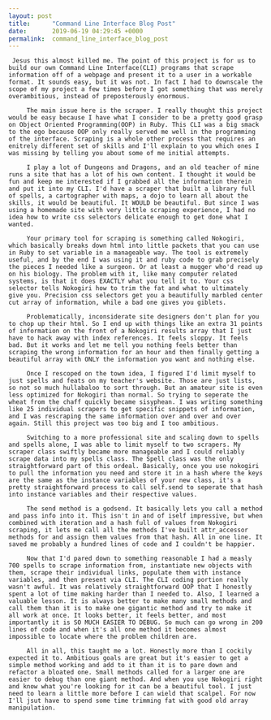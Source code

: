 ```yaml
---
layout: post
title:      "Command Line Interface Blog Post"
date:       2019-06-19 04:29:45 +0000
permalink:  command_line_interface_blog_post
---
```



     Jesus this almost killed me. The point of this project is for us to build our own Command Line Interface(CLI) programs that scrape information off of a webpage and present it to a user in a workable format. It sounds easy, but it was not. In fact I had to downscale the scope of my project a few times before I got something that was merely overambitious, instead of preposterously enormous.
		 
		 The main issue here is the scraper. I really thought this project would be easy because I have what I consider to be a pretty good grasp on Object Oriented Programming(OOP) in Ruby. This CLI was a big smack to the ego because OOP only really served me well in the programming of the interface. Scraping is a whole other process that requires an enitrely different set of skills and I'll explain to you which ones I was missing by telling you about some of me initial attempts.
		 
		 I play a lot of Dungeons and Dragons, and an old teacher of mine runs a site that has a lot of his own content. I thought it would be fun and keep me interested if I grabbed all the information therein and put it into my CLI. I'd have a scraper that built a library full of spells, a cartographer with maps, a dojo to learn all about the skills, it would be beautiful. It WOULD be beautiful. But since I was using a homemade site with very little scraping experience, I had no idea how to write css selectors delicate enough to get done what I wanted.
		 
		 Your primary tool for scraping is something called Nokogiri, which basically breaks down html into little packets that you can use in Ruby to set variable in a manageable way. The tool is extremely useful, and by the end I was using it and ruby code to grab precisely the pieces I needed like a surgeon. Or at least a mugger who'd read up on his biology. The problem with it, like many computer related systems, is that it does EXACTLY what you tell it to. Your css selector tells Nokogiri how to trim the fat and what to ultimately give you. Precision css selectors get you a beautifully marbled center cut array of information, while a bad one gives you giblets.
		 
		 Problematically, inconsiderate site designers don't plan for you to chop up their html. So I end up with things like an extra 31 points of information on the front of a Nokogiri results array that I just have to hack away with index references. It feels sloppy. It feels bad. But it works and let me tell you nothing feels better than scraping the wrong information for an hour and then finally getting a beautiful array with ONLY the information you want and nothing else.
		 
		 Once I rescoped on the town idea, I figured I'd limit myself to just spells and feats on my teacher's website. Those are just lists, so not so much hullabaloo to sort through. But an amateur site is even less optimized for Nokogiri than normal. So trying to seperate the wheat from the chaff quickly became sisyphean. I was writing something like 25 individual scrapers to get specific snippets of information, and I was rescraping the same information over and over and over again. Still this project was too big and I too ambitious.
		 
		 Switching to a more professional site and scaling down to spells and spells alone, I was able to limit myself to two scrapers. My scraper class swiftly became more manageable and I could reliably scrape data into my spells class. The Spell class was the only straightforward part of this ordeal. Basically, once you use nokogiri to pull the information you need and store it in a hash where the keys are the same as the instance variables of your new class, it's a pretty straightforward process to call self.send to seperate that hash into instance variables and their respective values.
		 
		 The send method is a godsend. It basically lets you call a method and pass info into it. This isn't in and of iself impressive, but when combined with iteration and a hash full of values from Nokogiri scraping, it lets me call all the methods I've built attr_accessor methods for and assign them values from that hash. All in one line. It saved me probably a hundred lines of code and I couldn't be happier.
		 
		 Now that I'd pared down to something reasonable I had a measly 700 spells to scrape information from, instantiate new objects with them, scrape their individual links, populate them with instance variables, and then present via CLI. The CLI coding portion really wasn't awful. It was relatively straightforward OOP that I honestly spent a lot of time making harder than I needed to. Also, I learned a valuable lesson. It is always better to make many small methods and call them than it is to make one gigantic method and try to make it all work at once. It looks better, it feels better, and most importantly it is SO MUCH EASIER TO DEBUG. So much can go wrong in 200 lines of code and when it's all one method it becomes almost impossible to locate where the problem children are.
		 
		 All in all, this taught me a lot. Honestly more than I cockily expected it to. Ambitious goals are great but it's easier to get a simple method working and add to it than it is to pare down and refactor a bloated one. Small methods called for a larger one are easier to debug than one giant method. And when you use Nokogiri right and know what you're looking for it can be a beautiful tool. I just need to learn a little more before I can wield that scalpel. For now I'll jsut have to spend some time trimming fat with good old array manipulation.
